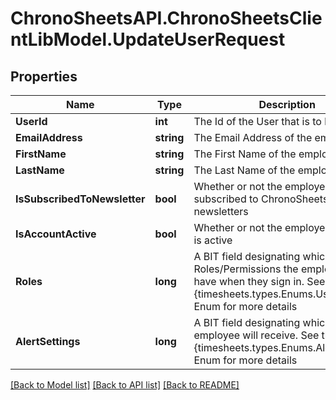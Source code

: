 
# ChronoSheetsAPI.ChronoSheetsClientLibModel.UpdateUserRequest

## Properties

Name | Type | Description | Notes
------------ | ------------- | ------------- | -------------
**UserId** | **int** | The Id of the User that is to be updated | [optional] 
**EmailAddress** | **string** | The Email Address of the employee | [optional] 
**FirstName** | **string** | The First Name of the employee | [optional] 
**LastName** | **string** | The Last Name of the employee | [optional] 
**IsSubscribedToNewsletter** | **bool** | Whether or not the employee is subscribed to ChronoSheets newsletters | [optional] 
**IsAccountActive** | **bool** | Whether or not the employee account is active | [optional] 
**Roles** | **long** | A BIT field designating which Roles/Permissions the employee will have when they sign in.  See the {timesheets.types.Enums.UserRoles} Enum for more details | [optional] 
**AlertSettings** | **long** | A BIT field designating which Alerts the employee will receive.  See the {timesheets.types.Enums.AlertSettings} Enum for more details | [optional] 

[[Back to Model list]](../README.md#documentation-for-models)
[[Back to API list]](../README.md#documentation-for-api-endpoints)
[[Back to README]](../README.md)

